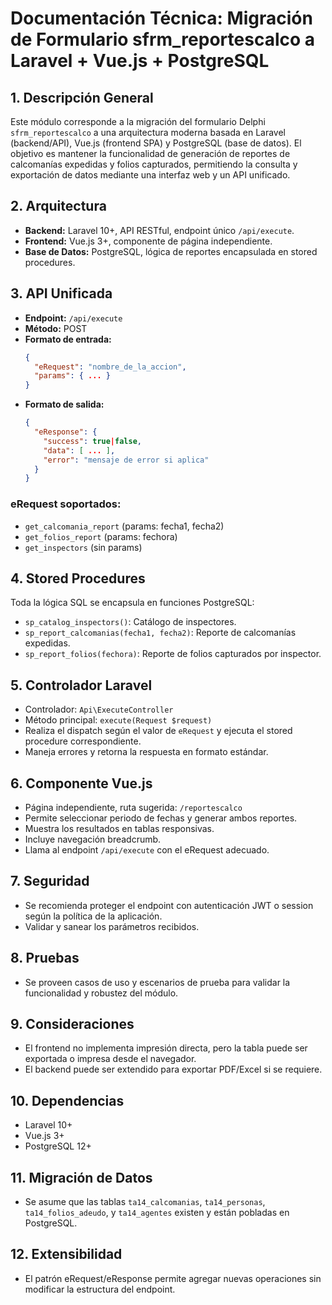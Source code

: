 # Documentación Técnica: Migración de Formulario sfrm_reportescalco a Laravel + Vue.js + PostgreSQL

## 1. Descripción General
Este módulo corresponde a la migración del formulario Delphi `sfrm_reportescalco` a una arquitectura moderna basada en Laravel (backend/API), Vue.js (frontend SPA) y PostgreSQL (base de datos). El objetivo es mantener la funcionalidad de generación de reportes de calcomanías expedidas y folios capturados, permitiendo la consulta y exportación de datos mediante una interfaz web y un API unificado.

## 2. Arquitectura
- **Backend:** Laravel 10+, API RESTful, endpoint único `/api/execute`.
- **Frontend:** Vue.js 3+, componente de página independiente.
- **Base de Datos:** PostgreSQL, lógica de reportes encapsulada en stored procedures.

## 3. API Unificada
- **Endpoint:** `/api/execute`
- **Método:** POST
- **Formato de entrada:**
  ```json
  {
    "eRequest": "nombre_de_la_accion",
    "params": { ... }
  }
  ```
- **Formato de salida:**
  ```json
  {
    "eResponse": {
      "success": true|false,
      "data": [ ... ],
      "error": "mensaje de error si aplica"
    }
  }
  ```

### eRequest soportados:
- `get_calcomania_report` (params: fecha1, fecha2)
- `get_folios_report` (params: fechora)
- `get_inspectors` (sin params)

## 4. Stored Procedures
Toda la lógica SQL se encapsula en funciones PostgreSQL:
- `sp_catalog_inspectors()`: Catálogo de inspectores.
- `sp_report_calcomanias(fecha1, fecha2)`: Reporte de calcomanías expedidas.
- `sp_report_folios(fechora)`: Reporte de folios capturados por inspector.

## 5. Controlador Laravel
- Controlador: `Api\ExecuteController`
- Método principal: `execute(Request $request)`
- Realiza el dispatch según el valor de `eRequest` y ejecuta el stored procedure correspondiente.
- Maneja errores y retorna la respuesta en formato estándar.

## 6. Componente Vue.js
- Página independiente, ruta sugerida: `/reportescalco`
- Permite seleccionar periodo de fechas y generar ambos reportes.
- Muestra los resultados en tablas responsivas.
- Incluye navegación breadcrumb.
- Llama al endpoint `/api/execute` con el eRequest adecuado.

## 7. Seguridad
- Se recomienda proteger el endpoint con autenticación JWT o session según la política de la aplicación.
- Validar y sanear los parámetros recibidos.

## 8. Pruebas
- Se proveen casos de uso y escenarios de prueba para validar la funcionalidad y robustez del módulo.

## 9. Consideraciones
- El frontend no implementa impresión directa, pero la tabla puede ser exportada o impresa desde el navegador.
- El backend puede ser extendido para exportar PDF/Excel si se requiere.

## 10. Dependencias
- Laravel 10+
- Vue.js 3+
- PostgreSQL 12+

## 11. Migración de Datos
- Se asume que las tablas `ta14_calcomanias`, `ta14_personas`, `ta14_folios_adeudo`, y `ta14_agentes` existen y están pobladas en PostgreSQL.

## 12. Extensibilidad
- El patrón eRequest/eResponse permite agregar nuevas operaciones sin modificar la estructura del endpoint.
